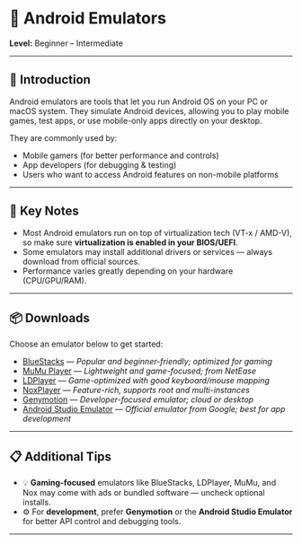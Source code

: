 # 📱 Android Emulators  
**Level:** Beginner – Intermediate

---

## 📘 Introduction  
Android emulators are tools that let you run Android OS on your PC or macOS system. They simulate Android devices, allowing you to play mobile games, test apps, or use mobile-only apps directly on your desktop.

They are commonly used by:
- Mobile gamers (for better performance and controls)
- App developers (for debugging & testing)
- Users who want to access Android features on non-mobile platforms

---

## 🔑 Key Notes  
- Most Android emulators run on top of virtualization tech (VT-x / AMD-V), so make sure **virtualization is enabled in your BIOS/UEFI**.  
- Some emulators may install additional drivers or services — always download from official sources.  
- Performance varies greatly depending on your hardware (CPU/GPU/RAM).

---

## 📦 Downloads  
Choose an emulator below to get started:

- [BlueStacks](https://www.bluestacks.com/) — *Popular and beginner-friendly; optimized for gaming*  
- [MuMu Player](https://www.mumuplayer.com/) — *Lightweight and game-focused; from NetEase*  
- [LDPlayer](https://www.ldplayer.net/) — *Game-optimized with good keyboard/mouse mapping*  
- [NoxPlayer](https://www.bignox.com/) — *Feature-rich, supports root and multi-instances*  
- [Genymotion](https://www.genymotion.com/) — *Developer-focused emulator; cloud or desktop*  
- [Android Studio Emulator](https://developer.android.com/studio) — *Official emulator from Google; best for app development*

---

## 📋 Additional Tips  
- 💡 **Gaming-focused** emulators like BlueStacks, LDPlayer, MuMu, and Nox may come with ads or bundled software — uncheck optional installs.  
- ⚙️ For **development**, prefer **Genymotion** or the **Android Studio Emulator** for better API control and debugging tools.

---
